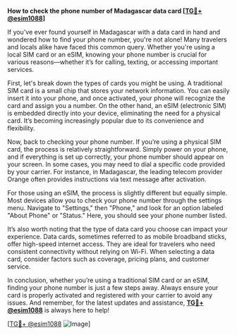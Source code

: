 **How to check the phone number of Madagascar data card [[TG💪+ @esim1088](https://t.me/s/esim1088)]**

If you've ever found yourself in Madagascar with a data card in hand and wondered how to find your phone number, you're not alone! Many travelers and locals alike have faced this common query. Whether you're using a local SIM card or an eSIM, knowing your phone number is crucial for various reasons—whether it’s for calling, texting, or accessing important services.

First, let's break down the types of cards you might be using. A traditional SIM card is a small chip that stores your network information. You can easily insert it into your phone, and once activated, your phone will recognize the card and assign you a number. On the other hand, an eSIM (electronic SIM) is embedded directly into your device, eliminating the need for a physical card. It’s becoming increasingly popular due to its convenience and flexibility.

Now, back to checking your phone number. If you’re using a physical SIM card, the process is relatively straightforward. Simply power on your phone, and if everything is set up correctly, your phone number should appear on your screen. In some cases, you may need to dial a specific code provided by your carrier. For instance, in Madagascar, the leading telecom provider Orange often provides instructions via text message after activation.

For those using an eSIM, the process is slightly different but equally simple. Most devices allow you to check your phone number through the settings menu. Navigate to "Settings," then "Phone," and look for an option labeled "About Phone" or "Status." Here, you should see your phone number listed.

It’s also worth noting that the type of data card you choose can impact your experience. Data cards, sometimes referred to as mobile broadband sticks, offer high-speed internet access. They are ideal for travelers who need consistent connectivity without relying on Wi-Fi. When selecting a data card, consider factors such as coverage, pricing plans, and customer service.

In conclusion, whether you’re using a traditional SIM card or an eSIM, finding your phone number is just a few steps away. Always ensure your card is properly activated and registered with your carrier to avoid any issues. And remember, for the latest updates and assistance, **[TG💪+ @esim1088](https://t.me/s/esim1088)** is always here to help!

[[TG💪+ @esim1088](https://t.me/s/esim1088) ![Image](https://i.postimg.cc/Y0z9fWf4/image.png)]